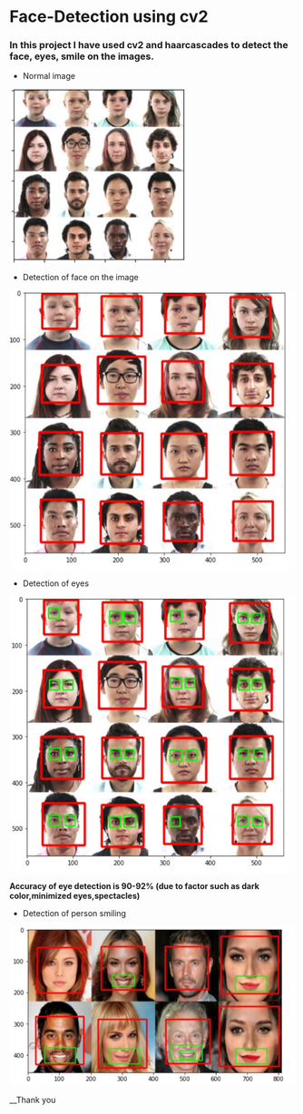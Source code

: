 # Face-Detection using cv2
### In this project I have used cv2 and haarcascades to detect the face, eyes, smile on the images.

* Normal image

![](images/normal_face.JPG)

* Detection of face on the image

![](images/detected_face.JPG)

* Detection of eyes

![](images/detected_eyes.JPG)

__Accuracy of eye detection is 90-92% (due to factor such as dark color,minimized eyes,spectacles)__

* Detection of person smiling

![](images/detected_smiles.JPG)

__Thank you

